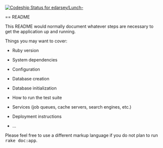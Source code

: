 [ ![Codeship Status for edarsey/Lunch-](https://codeship.com/projects/97a897f0-dcb9-0133-b68c-2e9843291021/status?branch=master)](https://codeship.com/projects/144152)

== README

This README would normally document whatever steps are necessary to get the
application up and running.

Things you may want to cover:

* Ruby version

* System dependencies

* Configuration

* Database creation

* Database initialization

* How to run the test suite

* Services (job queues, cache servers, search engines, etc.)

* Deployment instructions

* ...


Please feel free to use a different markup language if you do not plan to run
<tt>rake doc:app</tt>.
